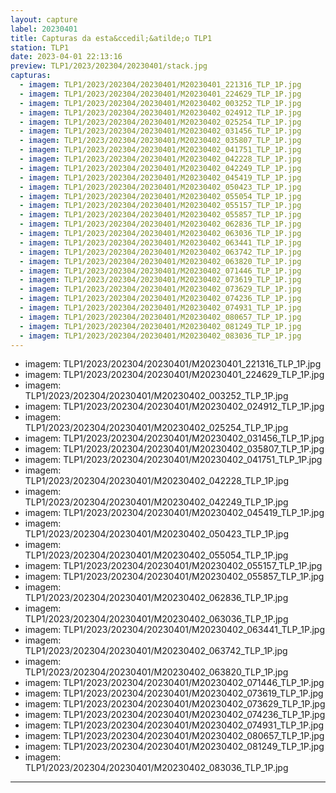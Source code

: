 ```yaml
---
layout: capture
label: 20230401
title: Capturas da esta&ccedil;&atilde;o TLP1
station: TLP1
date: 2023-04-01 22:13:16
preview: TLP1/2023/202304/20230401/stack.jpg
capturas:
  - imagem: TLP1/2023/202304/20230401/M20230401_221316_TLP_1P.jpg
  - imagem: TLP1/2023/202304/20230401/M20230401_224629_TLP_1P.jpg
  - imagem: TLP1/2023/202304/20230401/M20230402_003252_TLP_1P.jpg
  - imagem: TLP1/2023/202304/20230401/M20230402_024912_TLP_1P.jpg
  - imagem: TLP1/2023/202304/20230401/M20230402_025254_TLP_1P.jpg
  - imagem: TLP1/2023/202304/20230401/M20230402_031456_TLP_1P.jpg
  - imagem: TLP1/2023/202304/20230401/M20230402_035807_TLP_1P.jpg
  - imagem: TLP1/2023/202304/20230401/M20230402_041751_TLP_1P.jpg
  - imagem: TLP1/2023/202304/20230401/M20230402_042228_TLP_1P.jpg
  - imagem: TLP1/2023/202304/20230401/M20230402_042249_TLP_1P.jpg
  - imagem: TLP1/2023/202304/20230401/M20230402_045419_TLP_1P.jpg
  - imagem: TLP1/2023/202304/20230401/M20230402_050423_TLP_1P.jpg
  - imagem: TLP1/2023/202304/20230401/M20230402_055054_TLP_1P.jpg
  - imagem: TLP1/2023/202304/20230401/M20230402_055157_TLP_1P.jpg
  - imagem: TLP1/2023/202304/20230401/M20230402_055857_TLP_1P.jpg
  - imagem: TLP1/2023/202304/20230401/M20230402_062836_TLP_1P.jpg
  - imagem: TLP1/2023/202304/20230401/M20230402_063036_TLP_1P.jpg
  - imagem: TLP1/2023/202304/20230401/M20230402_063441_TLP_1P.jpg
  - imagem: TLP1/2023/202304/20230401/M20230402_063742_TLP_1P.jpg
  - imagem: TLP1/2023/202304/20230401/M20230402_063820_TLP_1P.jpg
  - imagem: TLP1/2023/202304/20230401/M20230402_071446_TLP_1P.jpg
  - imagem: TLP1/2023/202304/20230401/M20230402_073619_TLP_1P.jpg
  - imagem: TLP1/2023/202304/20230401/M20230402_073629_TLP_1P.jpg
  - imagem: TLP1/2023/202304/20230401/M20230402_074236_TLP_1P.jpg
  - imagem: TLP1/2023/202304/20230401/M20230402_074931_TLP_1P.jpg
  - imagem: TLP1/2023/202304/20230401/M20230402_080657_TLP_1P.jpg
  - imagem: TLP1/2023/202304/20230401/M20230402_081249_TLP_1P.jpg
  - imagem: TLP1/2023/202304/20230401/M20230402_083036_TLP_1P.jpg
---
```

  - imagem: TLP1/2023/202304/20230401/M20230401_221316_TLP_1P.jpg
  - imagem: TLP1/2023/202304/20230401/M20230401_224629_TLP_1P.jpg
  - imagem: TLP1/2023/202304/20230401/M20230402_003252_TLP_1P.jpg
  - imagem: TLP1/2023/202304/20230401/M20230402_024912_TLP_1P.jpg
  - imagem: TLP1/2023/202304/20230401/M20230402_025254_TLP_1P.jpg
  - imagem: TLP1/2023/202304/20230401/M20230402_031456_TLP_1P.jpg
  - imagem: TLP1/2023/202304/20230401/M20230402_035807_TLP_1P.jpg
  - imagem: TLP1/2023/202304/20230401/M20230402_041751_TLP_1P.jpg
  - imagem: TLP1/2023/202304/20230401/M20230402_042228_TLP_1P.jpg
  - imagem: TLP1/2023/202304/20230401/M20230402_042249_TLP_1P.jpg
  - imagem: TLP1/2023/202304/20230401/M20230402_045419_TLP_1P.jpg
  - imagem: TLP1/2023/202304/20230401/M20230402_050423_TLP_1P.jpg
  - imagem: TLP1/2023/202304/20230401/M20230402_055054_TLP_1P.jpg
  - imagem: TLP1/2023/202304/20230401/M20230402_055157_TLP_1P.jpg
  - imagem: TLP1/2023/202304/20230401/M20230402_055857_TLP_1P.jpg
  - imagem: TLP1/2023/202304/20230401/M20230402_062836_TLP_1P.jpg
  - imagem: TLP1/2023/202304/20230401/M20230402_063036_TLP_1P.jpg
  - imagem: TLP1/2023/202304/20230401/M20230402_063441_TLP_1P.jpg
  - imagem: TLP1/2023/202304/20230401/M20230402_063742_TLP_1P.jpg
  - imagem: TLP1/2023/202304/20230401/M20230402_063820_TLP_1P.jpg
  - imagem: TLP1/2023/202304/20230401/M20230402_071446_TLP_1P.jpg
  - imagem: TLP1/2023/202304/20230401/M20230402_073619_TLP_1P.jpg
  - imagem: TLP1/2023/202304/20230401/M20230402_073629_TLP_1P.jpg
  - imagem: TLP1/2023/202304/20230401/M20230402_074236_TLP_1P.jpg
  - imagem: TLP1/2023/202304/20230401/M20230402_074931_TLP_1P.jpg
  - imagem: TLP1/2023/202304/20230401/M20230402_080657_TLP_1P.jpg
  - imagem: TLP1/2023/202304/20230401/M20230402_081249_TLP_1P.jpg
  - imagem: TLP1/2023/202304/20230401/M20230402_083036_TLP_1P.jpg
---
